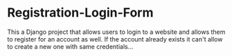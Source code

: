 # Registration-Login-Form
This a Django project that allows users to login to a website and allows them to register for an account as well.
If the account already exists it can't allow to create a new one with same credentials...
